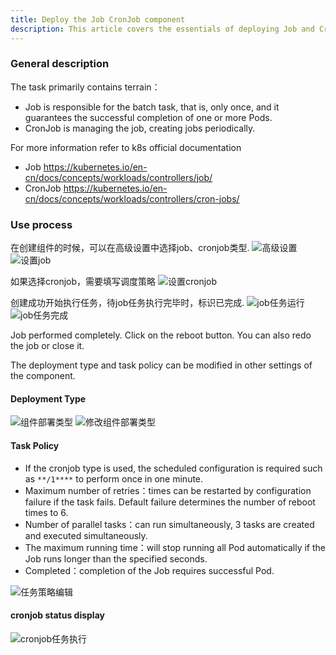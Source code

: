 ```yaml
---
title: Deploy the Job CronJob component
description: This article covers the essentials of deploying Job and CronJob-type components and is intended for developers and operations personnel.
---
```


### General description

The task primarily contains terrain：

- Job is responsible for the batch task, that is, only once, and it guarantees the successful completion of one or more Pods.
- CronJob is managing the job, creating jobs periodically.

For more information refer to k8s official documentation

- Job https://kubernetes.io/en-cn/docs/concepts/workloads/controllers/job/
- CronJob https://kubernetes.io/en-cn/docs/concepts/workloads/controllers/cron-jobs/

### Use process

在创建组件的时候，可以在高级设置中选择job、cronjob类型. <img src="https://static.goodrain.com/docs/5.8/docs/use-manual/component-manage/other/ComponentType.png" title="高级设置"/> <img src="https://static.goodrain.com/docs/5.8/docs/use-manual/component-manage/other/CreatJob.png" title="设置job"/>

如果选择cronjob，需要填写调度策略 <img src="https://static.goodrain.com/docs/5.8/docs/use-manual/component-manage/other/CreatCronJob.png" title="设置cronjob"/>

创建成功开始执行任务，待job任务执行完毕时，标识已完成. <img src="https://static.goodrain.com/docs/5.8/docs/use-manual/component-manage/other/JobRuning.png" title="job任务运行"/> <img src="https://static.goodrain.com/docs/5.8/docs/use-manual/component-manage/other/JobOK.png" title="job任务完成"/>

Job performed completely. Click on the reboot button. You can also redo the job or close it.

The deployment type and task policy can be modified in other settings of the component.

#### Deployment Type

<img src="https://static.goodrain.com/docs/5.8/docs/use-manual/component-manage/other/ChangeType.png" title="组件部署类型"/>
<img src="https://static.goodrain.com/docs/5.8/docs/use-manual/component-manage/other/DeploymentType.png" title="修改组件部署类型"/>

#### Task Policy

- If the cronjob type is used, the scheduled configuration is required such as `**/1****` to perform once in one minute.
- Maximum number of retries：times can be restarted by configuration failure if the task fails. Default failure determines the number of reboot times to 6.
- Number of parallel tasks：can run simultaneously, 3 tasks are created and executed simultaneously.
- The maximum running time：will stop running all Pod automatically if the Job runs longer than the specified seconds.
- Completed：completion of the Job requires successful Pod.

<img src="https://static.goodrain.com/docs/5.8/docs/use-manual/component-manage/other/TaskStrategy.png" title="任务策略编辑"/>

#### cronjob status display

<img src="https://static.goodrain.com/docs/5.8/docs/use-manual/component-manage/other/CronJob.png" title="cronjob任务执行"/>

